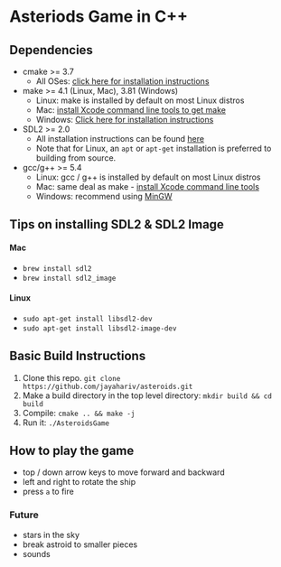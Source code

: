 # Asteriods Game in C++

## Dependencies
* cmake >= 3.7
  * All OSes: [click here for installation instructions](https://cmake.org/install/)
* make >= 4.1 (Linux, Mac), 3.81 (Windows)
  * Linux: make is installed by default on most Linux distros
  * Mac: [install Xcode command line tools to get make](https://developer.apple.com/xcode/features/)
  * Windows: [Click here for installation instructions](http://gnuwin32.sourceforge.net/packages/make.htm)
* SDL2 >= 2.0
  * All installation instructions can be found [here](https://wiki.libsdl.org/Installation)
  * Note that for Linux, an `apt` or `apt-get` installation is preferred to building from source.
* gcc/g++ >= 5.4
  * Linux: gcc / g++ is installed by default on most Linux distros
  * Mac: same deal as make - [install Xcode command line tools](https://developer.apple.com/xcode/features/)
  * Windows: recommend using [MinGW](http://www.mingw.org/)

## Tips on installing SDL2 & SDL2 Image
#### Mac 
- `brew install sdl2`
- `brew install sdl2_image`

#### Linux
- `sudo apt-get install libsdl2-dev`
- `sudo apt-get install libsdl2-image-dev`

## Basic Build Instructions

1. Clone this repo. `git clone https://github.com/jayahariv/asteroids.git`
2. Make a build directory in the top level directory: `mkdir build && cd build`
3. Compile: `cmake .. && make -j`
4. Run it: `./AsteroidsGame`

## How to play the game
- top / down arrow keys to move forward and backward
- left and right to rotate the ship
- press `a` to fire


### Future
- stars in the sky
- break astroid to smaller pieces
- sounds